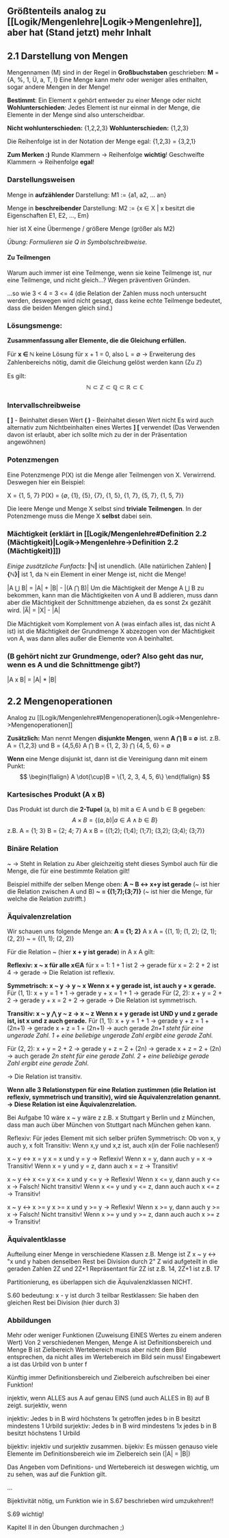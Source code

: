 ## Größtenteils analog zu [[Logik/Mengenlehre|Logik->Mengenlehre]], aber hat (Stand jetzt) mehr Inhalt

## 2.1 Darstellung von Mengen
Mengennamen (M) sind in der Regel in **Großbuchstaben** geschrieben:
**M** = {A, %, 1, Ü, a, T, l}
Eine Menge kann mehr oder weniger alles enthalten, sogar andere Mengen in der Menge!

**Bestimmt**: Ein Element x gehört entweder zu einer Menge oder nicht
**Wohlunterschieden**: Jedes Element ist nur einmal in der Menge, die Elemente in der Menge sind also unterscheidbar.

**Nicht wohlunterschieden:** {1,2,2,3}
**Wohlunterschieden:** {1,2,3}

Die Reihenfolge ist in der Notation der Menge egal:
{1,2,3} = {3,2,1}

**Zum Merken :)**
Runde Klammern -> Reihenfolge **wichtig**!
Geschweifte Klammern -> Reihenfolge **egal**!
### Darstellungsweisen
Menge in **aufzählender** Darstellung:
M1 := {a1, a2, ... an}

Menge in **beschreibender** Darstellung:
M2 := {x ∈ X | x besitzt die Eigenschaften E1, E2, ..., Em}

hier ist X eine Übermenge / größere Menge (größer als M2)

*Übung: Formulieren sie Q in Symbolschreibweise.*
#### Zu Teilmengen
Warum auch immer ist eine Teilmenge, wenn sie keine Teilmenge ist, nur eine Teilmenge, und nicht gleich...? Wegen präventiven Gründen.

...so wie 3 < 4 = 3 <= 4
(die Relation der Zahlen muss noch untersucht werden, deswegen wird nicht gesagt, dass keine echte Teilmenge bedeutet, dass die beiden Mengen gleich sind.)
### Lösungsmenge: 
**Zusammenfassung aller Elemente, die die Gleichung erfüllen.**

Für **x ∈ ℕ** keine Lösung für x + 1 = 0, also L = ∅ 
-> Erweiterung des Zahlenbereichs nötig, damit die Gleichung gelöst werden kann (Zu ℤ)

Es gilt:
$$
ℕ ⊂ ℤ ⊂ ℚ ⊂ ℝ ⊂ ℂ
$$
### Intervallschreibweise
**\[ \]** - Beinhaltet diesen Wert
**( )** - Beinhaltet diesen Wert nicht
Es wird auch alternativ zum Nichtbeinhalten eines Wertes **\] \[** verwendet 
(Das Verwenden davon ist erlaubt, aber ich sollte mich zu der in der Präsentation angewöhnen)
### Potenzmengen
Eine Potenzmenge P(X) ist die Menge aller Teilmengen von X. 
Verwirrend. Deswegen hier ein Beispiel:

X = {1, 5, 7}
P(X) = {∅, {1}, {5}, {7}, {1, 5}, {1, 7}, {5, 7}, {1, 5, 7}}

Die leere Menge und Menge X selbst sind **triviale Teilmengen**.
In der Potenzmenge muss die Menge X **selbst** dabei sein.
### Mächtigkeit (erklärt in [[Logik/Mengenlehre#Definition 2.2 (Mächtigkeit)|Logik->Mengenlehre->Definition 2.2 (Mächtigkeit)]])
*Einige zusätzliche Funfacts:*
**|ℕ|** ist unendlich. (Alle natürlichen Zahlen)
**|{ℕ}|** ist 1, da ℕ ein Element in einer Menge ist, nicht die Menge!

|A ⋃ B| = |A| + |B| - |(A ⋂ B)|
Um die Mächtigkeit der Menge A ⋃ B zu bekommen, kann man die Mächtigkeiten von A und B addieren, muss dann aber die Mächtigkeit der Schnittmenge abziehen, da es sonst 2x gezählt wird. 
|A̅| = |X| - |A| 

Die Mächtigkeit vom Komplement von A (was einfach alles ist, das nicht A ist) ist die Mächtigkeit der Grundmenge X abzezogen von der Mächtigkeit von A, was dann alles außer die Elemente von A beinhaltet.
### (B gehört nicht zur Grundmenge, oder? Also geht das nur, wenn es A und die Schnittmenge gibt?)

|A x B| = |A| \* |B|
## 2.2 Mengenoperationen
Analog zu [[Logik/Mengenlehre#Mengenoperationen|Logik->Mengenlehre->Mengenoperationen]]

**Zusätzlich:**
Man nennt Mengen **disjunkte Mengen**, wenn **A ⋂ B = ∅** ist.
z.B. 
A = {1,2,3} und B = {4,5,6}
A ⋂ B = {1, 2, 3} ⋂ {4, 5, 6} = ∅

**Wenn** eine Menge disjunkt ist, dann ist die Vereinigung dann mit einem Punkt:
$$
\begin{flalign}
A \dot{\cup}B = \{1, 2, 3, 4, 5, 6\}
\end{flalign}
$$
### Kartesisches Produkt (A x B)
Das Produkt ist durch die **2-Tupel** (a, b) mit a ∈ A und b ∈ B gegeben:
$$
A \times B = \{(a,b)|a \in A \wedge b \in B \}
$$
z.B.
A = {1; 3}
B = {2; 4; 7}
A x B =   {(1;2); (1;4); (1;7);
        (3,2); (3;4); (3;7)}

### Binäre Relation
~ -> Steht in Relation zu
Aber gleichzeitig steht dieses Symbol auch für die Menge, die für eine bestimmte Relation gilt!

Beispiel mithilfe der selben Menge oben: 
**A ~ B <-> x+y ist gerade** (~ ist hier die Relation zwischen A und B)
**~ = {(1;7);(3;7)}** (~ ist hier die Menge, für welche die Relation zutrifft.)
### Äquivalenzrelation
Wir schauen uns folgende Menge an:
**A = {1; 2}**
A x A = {(1, 1); (1, 2); (2, 1); (2, 2)}
~ = {(1, 1); (2, 2)}

Für die Relation ~ (hier **x + y ist gerade**) in A x A gilt:

**Reflexiv: x ~ x für alle x∈A** 
für x = 1: 1 + 1 ist 2 -> gerade
für x = 2: 2 + 2 ist 4 -> gerade
-> Die Relation ist reflexiv.

**Symmetrisch: x ~ y -> y ~ x**
**Wenn x + y gerade ist, ist auch y + x gerade.**
Für (1, 1): 
x + y = 1 + 1 -> gerade
y + x = 1 + 1 -> gerade
Für (2, 2):
x + y = 2 + 2 -> gerade
y + x = 2 + 2 -> gerade
-> Die Relation ist symmetrisch.

**Transitiv: x ~ y ⋀ y ~ z -> x ~ z**
**Wenn x + y gerade ist UND y und z gerade ist, ist x und z auch gerade.**
Für (1, 1):
x + y = 1 + 1 -> gerade
y + z = 1 + (2n+1) -> gerade
x + z = 1 + (2n+1) -> auch gerade
*2n+1 steht für eine ungerade Zahl. 1 + eine beliebige ungerade Zahl ergibt eine gerade Zahl.*

Für (2, 2):
x + y = 2 + 2 -> gerade
y + z = 2 + (2n) -> gerade
x + z = 2 + (2n) -> auch gerade
*2n steht für eine gerade Zahl. 2 + eine beliebige gerade Zahl ergibt eine gerade Zahl.*

-> Die Relation ist transitiv.

**Wenn alle 3 Relationstypen für eine Relation zustimmen (die Relation ist reflexiv, symmetrisch und transitiv), wird sie Äquivalenzrelation genannt.
-> Diese Relation ist eine Äquivalenzrelation.**

Bei Aufgabe 10 wäre x ~ y wäre z z.B. x Stuttgart y Berlin und z München, dass man auch über München von Stuttgart nach München gehen kann.

Reflexiv: Für jedes Element mit sich selber prüfen
Symmetrisch: Ob von x, y auch y, x folt
Transitiv: Wenn x,y und x,z ist, auch x(in der Folie nachlesen!)

x ~ y <-> x = y
x = x und y = y -> Reflexiv!
Wenn x = y, dann auch y = x -> Transitiv!
Wenn x = y und y = z, dann auch x = z -> Transitiv!

x ~ y <-> x <= y
x <= x und y <= y -> Reflexiv!
Wenn x <= y, dann auch y <= x -> Falsch! Nicht transitiv!
Wenn x <= y und y <= z, dann auch auch x <= z -> Transitiv!

x ~ y <-> x >= y
x >= x und y >= y -> Reflexiv!
Wenn x >= y, dann auch y >= x -> Falsch! Nicht transitiv!
Wenn x >= y und y >= z, dann auch auch x >= z -> Transitiv!

### Äquivalentklasse
Aufteilung einer Menge in verschiedene Klassen
z.B. Menge ist Z
x ~ y <-> "x und y haben denselben Rest bei Division durch 2"
Z wid aufgeteilt in die geraden Zahlen 2Z und 2Z+1
Repräsentant für 2Z ist z.B. 14, 2Z+1 ist z.B. 17

Partitionierung, es überlappen sich die Äquivalenzklassen NICHT.

S.60 bedeutung: x - y ist durch 3 teilbar
Restklassen: Sie haben den gleichen Rest bei Division (hier durch 3)

### Abbildungen
Mehr oder weniger Funktionen (Zuweisung EINES Wertes zu einem anderen Wert)
Von 2 verschiedenen Mengen, Menge A ist Definitionsbereich und Menge B ist Zielbereich
Wertebereich muss aber nicht dem Bild entsprechen, da nicht alles im Wertebereich im Bild sein muss!
Eingabewert a ist das Urbild von b unter f

Künftig immer Definitionsbereich und Zielbereich aufschreiben bei einer Funktion!

injektiv, wenn ALLES aus A auf genau EINS (und auch ALLES in B) auf B zeigt.
surjektiv, wenn 

injektiv: Jedes b in B wird höchstens 1x getroffen
jedes b in B besitzt mindestens 1 Urbild
surjektiv: Jedes b in B wird mindestens 1x
jedes b in B besitzt höchstens 1 Urbild

bijektiv: injektiv und surjektiv zusammen.
bijekiv: Es müssen genauso viele Elemente im Definitionsbereich wie im Zielbereich sein (|A| = |B|)

Das Angeben vom Definitions- und Wertebereich ist deswegen wichtig, um zu sehen, was auf die Funktion gilt.


...

Bijektivität nötig, um Funktion wie in S.67 beschrieben wird umzukehren!!

S.69 wichtig!

Kapitel II in den Übungen durchmachen ;)